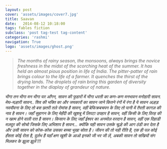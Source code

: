 ```yaml
---
layout: post
cover: 'assets/images/cover7.jpg'
title: Saavan
date:   2014-08-12 10:18:00
tags: fables fiction
subclass: 'post tag-test tag-content'
categories: 'rashmi'
navigation: True
logo: 'assets/images/ghost.png'
---
```


<blockquote>
<i>
The months of rainy season, the monsoons, always
brings the novice freshness in the midst of the
scorching heat of the summer. It has held an almost
pious position in life of India. The pitter-patter of
rain brings colour to the life of a farmer. It quenches
the thirst of the drying lands. The droplets of rain
bring this garden of diversity together in the diaplay
of grandeur of nature.
</i>
</blockquote>

<i>
भीगा तन भीगा मन  
भीगा घर आँगन,  
सावन की फुहारों में  
भीगा धरती का कण-कण  
</i>

<i>
मनभावन मनोहारी सावन.  
मेघ-मल्हारी सावन..  
शिव की भक्ति का  
और जयकारों का सावन  
</i>

<i>
जाने कितने रंगों में रंगा है ये सावन  
अल्हड़ नवयौवना के लिए तो बस छतरी तले रोमांस है सावन,  
</i>

<i>
वहीं बेफिक्रबचपन के लिए तो  
पानी में तैरती कागज़ की नाव है सावन।  
</i>

<i>
जहाँ सुहागन के लिए मेहँदी  
की खुशबू में लिपटा उपहार है सावन,  
वहीं किसी के लिए विरह की  
न खत्म होने वाली रात है सावन।  
</i>

<i>
किसान के लिए जहाँ ईश्वर का  
अनमोल वरदान है सावन,  
वहीं एक दिहाडी मज़दूर की सोचो  
जिसके लिए अभिशाप है सावन...  
</i>

<i>
क्योंकि यही सावन उसके  
चूल्हे की आग ठंडी कर देता है  
</i>

<i>
और उसी सावन को कोस-कोस  
उसका बच्चा भूखा सोता है।  
</i>

<i>
जीवन की तो यही रीति है,  
एक ही पल कोई हँसता कोई रोता है,  
</i>

<i>
दुर्लभ हैं यहाँ क्षण खुशी के  
आओ इनको जी भर जी लें,  
</i>

<i>
अबकी सावन तो सखियों संग  
मिलकर के झूला झूलें !!!  
</i>
